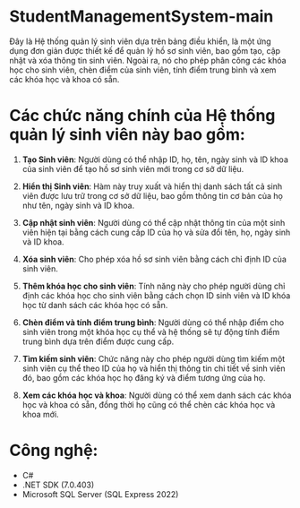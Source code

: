# StudentManagementSystem-main
Đây là Hệ thống quản lý sinh viên dựa trên bảng điều khiển, là một ứng dụng đơn giản được thiết kế để quản lý hồ sơ sinh viên, bao gồm tạo, cập nhật và xóa thông tin sinh viên. Ngoài ra, nó cho phép phân công các khóa học cho sinh viên, chèn điểm của sinh viên, tính điểm trung bình và xem các khóa học và khoa có sẵn.

# Các chức năng chính của Hệ thống quản lý sinh viên này bao gồm:

1. **Tạo Sinh viên**: Người dùng có thể nhập ID, họ, tên, ngày sinh và ID khoa của sinh viên để tạo hồ sơ sinh viên mới trong cơ sở dữ liệu.

2. **Hiển thị Sinh viên**: Hàm này truy xuất và hiển thị danh sách tất cả sinh viên được lưu trữ trong cơ sở dữ liệu, bao gồm thông tin cơ bản của họ như tên, ngày sinh và ID khoa.

3. **Cập nhật sinh viên**: Người dùng có thể cập nhật thông tin của một sinh viên hiện tại bằng cách cung cấp ID của họ và sửa đổi tên, họ, ngày sinh và ID khoa.

4. **Xóa sinh viên**: Cho phép xóa hồ sơ sinh viên bằng cách chỉ định ID của sinh viên.

5. **Thêm khóa học cho sinh viên**: Tính năng này cho phép người dùng chỉ định các khóa học cho sinh viên bằng cách chọn ID sinh viên và ID khóa học từ danh sách các khóa học có sẵn.

6. **Chèn điểm và tính điểm trung bình**: Người dùng có thể nhập điểm cho sinh viên trong một khóa học cụ thể và hệ thống sẽ tự động tính điểm trung bình dựa trên điểm được cung cấp.

7. **Tìm kiếm sinh viên**: Chức năng này cho phép người dùng tìm kiếm một sinh viên cụ thể theo ID của họ và hiển thị thông tin chi tiết về sinh viên đó, bao gồm các khóa học họ đăng ký và điểm tương ứng của họ.

8. **Xem các khóa học và khoa**: Người dùng có thể xem danh sách các khóa học và khoa có sẵn, đồng thời họ cũng có thể chèn các khóa học và khoa mới.

# Công nghệ:

- C#
- .NET SDK (7.0.403)
- Microsoft SQL Server (SQL Express 2022)

